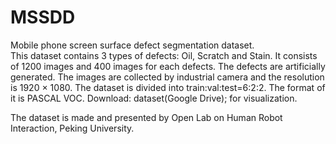 # MSSDD
Mobile phone screen surface defect segmentation dataset.<br/>
This dataset contains 3 types of defects: Oil, Scratch and Stain. It consists of 1200 images and 400 images for each defects. The defects are artificially generated. The images are collected by industrial camera and the resolution is 1920 $\times$ 1080. The dataset is divided into train:val:test=6:2:2. The format of it is PASCAL VOC.
Download: dataset(Google Drive); for visualization.


The dataset is made and presented by Open Lab on Human Robot Interaction, Peking University. 
